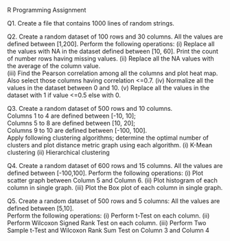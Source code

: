 R Programming Assignment

Q1.   Create a file that contains 1000 lines of random strings. 

Q2.   Create a random dataset of 100 rows and 30 columns. All the values are defined between [1,200].  Perform 
      the following operations: 
(i)   Replace all the values with NA in the dataset defined between [10, 60]. Print the count of number 
      rows having missing values. 
(ii)  Replace all the NA values with the average of the column value.  
(iii) Find the Pearson correlation among all the columns and plot heat map. Also select those columns 
      having correlation <=0.7. 
(iv)  Normalize all the values in the dataset between 0 and 10. 
(v)   Replace all the values in the dataset with 1 if value <=0.5 else with 0. 

Q3.   Create a random dataset of 500 rows and 10 columns.  
      Columns 1 to 4 are defined between [-10, 10];  
      Columns 5 to 8 are defined between [10, 20];     
      Columns 9 to 10 are defined between [-100, 100].  
      Apply following clustering algorithms; determine the optimal number of clusters and plot distance metric 
      graph using each algorithm. 
(i)   K-Mean clustering 
(ii)  Hierarchical clustering 

Q4.   Create a random dataset of 600 rows and 15 columns. All the values are defined between [-100,100]. 
      Perform the following operations: 
(i)   Plot scatter graph between Column 5 and Column 6. 
(ii)  Plot histogram of each column in single graph. 
(iii) Plot the Box plot of each column in single graph. 

Q5.   Create a random dataset of 500 rows and 5 columns: 
      All the values are defined between [5,10].  
      Perform the following operations: 
(i)   Perform t-Test on each column. 
(ii)  Perform Wilcoxon Signed Rank Test on each column. 
(iii) Perform Two Sample t-Test and Wilcoxon Rank Sum Test on Column 3 and Column 4 

